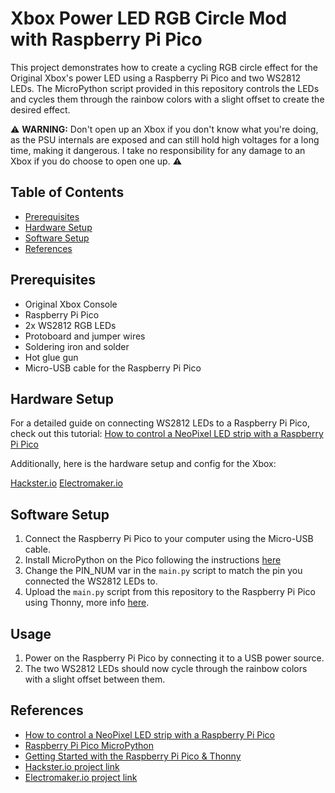 # Xbox Power LED RGB Circle Mod with Raspberry Pi Pico

This project demonstrates how to create a cycling RGB circle effect for the Original Xbox's power LED using a Raspberry Pi Pico and two WS2812 LEDs. The MicroPython script provided in this repository controls the LEDs and cycles them through the rainbow colors with a slight offset to create the desired effect.

⚠️ **WARNING:** Don't open up an Xbox if you don't know what you're doing, as the PSU internals are exposed and can still hold high voltages for a long time, making it dangerous. I take no responsibility for any damage to an Xbox if you do choose to open one up. ⚠️

## Table of Contents
- [Prerequisites](#prerequisites)
- [Hardware Setup](#hardware-setup)
- [Software Setup](#software-setup)
- [References](#references)

## Prerequisites
- Original Xbox Console
- Raspberry Pi Pico
- 2x WS2812 RGB LEDs
- Protoboard and jumper wires
- Soldering iron and solder
- Hot glue gun
- Micro-USB cable for the Raspberry Pi Pico

## Hardware Setup
For a detailed guide on connecting WS2812 LEDs to a Raspberry Pi Pico, check out this tutorial: [How to control a NeoPixel LED strip with a Raspberry Pi Pico](https://www.freva.com/how-to-control-a-neopixel-led-strip-with-a-raspberry-pi-pico/)

Additionally, here is the hardware setup and config for the Xbox:

[Hackster.io](https://www.hackster.io/314reactor/xbox-rgb-led-2-0-528993)
[Electromaker.io](https://www.electromaker.io/profile/314Reactor)

## Software Setup
1. Connect the Raspberry Pi Pico to your computer using the Micro-USB cable.
2. Install MicroPython on the Pico following the instructions [here](https://www.raspberrypi.com/documentation/microcontrollers/micropython.html)
3. Change the PIN_NUM var in the `main.py` script to match the pin you connected the WS2812 LEDs to.
4. Upload the `main.py` script from this repository to the Raspberry Pi Pico using Thonny, more info [here](https://projects.raspberrypi.org/en/projects/getting-started-with-the-pico/5).

## Usage
1. Power on the Raspberry Pi Pico by connecting it to a USB power source.
2. The two WS2812 LEDs should now cycle through the rainbow colors with a slight offset between them.

## References
- [How to control a NeoPixel LED strip with a Raspberry Pi Pico](https://www.freva.com/how-to-control-a-neopixel-led-strip-with-a-raspberry-pi-pico/)
- [Raspberry Pi Pico MicroPython](https://www.raspberrypi.com/documentation/microcontrollers/micropython.html)
- [Getting Started with the Raspberry Pi Pico & Thonny](https://projects.raspberrypi.org/en/projects/getting-started-with-the-pico/5)
- [Hackster.io project link](https://www.hackster.io/314reactor/xbox-rgb-led-2-0-528993)
- [Electromaker.io project link](https://www.electromaker.io/profile/314Reactor)
